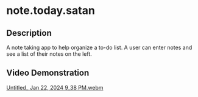 # note.today.satan

## Description
A note taking app to help organize a to-do list.  A user can enter notes and see a list of their notes on the left.

## Video Demonstration
[Untitled_ Jan 22, 2024 9_38 PM.webm](https://github.com/RachaelKStokes/note.today.satan/assets/146143206/2482b5d7-5977-4fb5-be65-e89158af8ad2)
